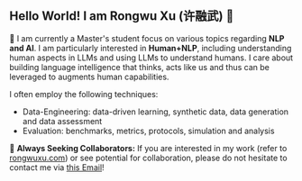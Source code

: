 ## Hello World! I am Rongwu Xu (许融武) 👋

🤖 I am currently a Master's student focus on various topics regarding **NLP and AI**. I am particularly interested in **Human+NLP**, including understanding human aspects in LLMs and using LLMs to understand humans. I care about building language intelligence that thinks, acts like us and thus can be leveraged to augments human capabilities.

I often employ the following techniques:

- Data-Engineering: data-driven learning, synthetic data, data generation and data assessment
- Evaluation: benchmarks, metrics, protocols, simulation and analysis

🤗 **Always Seeking Collaborators:** If you are interested in my work (refer to [rongwuxu.com](https://rongwuxu.com)) or see potential for collaboration, please do not hesitate to contact me via [this Email](mailto:0xrwxu@gmail.com)!
